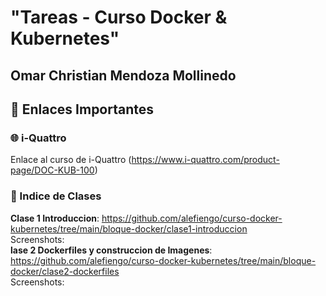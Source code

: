 <h1> "Tareas - Curso Docker & Kubernetes" </h1>
<h2>Omar Christian Mendoza Mollinedo</h2>


## 🔗 Enlaces Importantes

### 🌐 i-Quattro 

Enlace al curso de i-Quattro (https://www.i-quattro.com/product-page/DOC-KUB-100)

### 🚀 Indice de Clases 
<strong>Clase 1 Introduccion</strong>: https://github.com/alefiengo/curso-docker-kubernetes/tree/main/bloque-docker/clase1-introduccion
  <br>  Screenshots: </br>
<strong>lase 2 Dockerfiles y construccion de Imagenes</strong>: https://github.com/alefiengo/curso-docker-kubernetes/tree/main/bloque-docker/clase2-dockerfiles
  <br>  Screenshots: </br>
        
